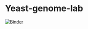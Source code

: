 # Yeast-genome-lab
[![Binder](https://mybinder.org/badge_logo.svg)](https://mybinder.org/v2/gh/Evan-Werner/Yeast-genome-lab/master)
